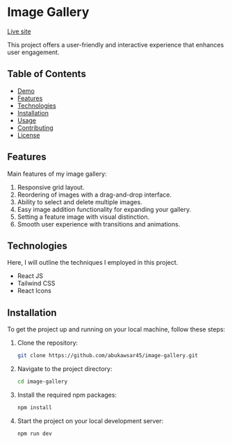 # Image Gallery

[Live site](https://image-gallery-three-eta.vercel.app/)

This project offers a user-friendly and interactive experience that enhances user engagement.

## Table of Contents

- [Demo](#demo)
- [Features](#features)
- [Technologies](#technologies)
- [Installation](#installation)
- [Usage](#usage)
- [Contributing](#contributing)
- [License](#license)


## Features

Main features of my image gallery:

1. Responsive grid layout.
2. Reordering of images with a drag-and-drop interface.
3. Ability to select and delete multiple images.
4. Easy image addition functionality for expanding your gallery.
5. Setting a feature image with visual distinction.
6. Smooth user experience with transitions and animations.

## Technologies

Here, I will outline the techniques I employed in this project.

- React JS
- Tailwind CSS
- React Icons

## Installation

To get the project up and running on your local machine, follow these steps:

1. Clone the repository:

   ```bash
   git clone https://github.com/abukawsar45/image-gallery.git


2. Navigate to the project directory:

   ```bash
   cd image-gallery
   
3. Install the required npm packages:

   ```bash
   npm install

4. Start the project on your local development server:

   ```bash
   npm run dev
   
   
   
